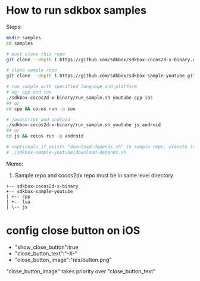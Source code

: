 
# How to run sdkbox samples

Steps:

~~~bash
mkdir samples
cd samples

# must clone this repo
git clone --depth 1 https://github.com/sdkbox/sdkbox-cocos2d-x-binary.git

# clone sample repo
git clone --depth 1 https://github.com/sdkbox/sdkbox-sample-youtube.git

# run sample with specified language and platform
# eg: cpp and ios
./sdkbox-cocos2d-x-binary/run_sample.sh youtube cpp ios
## or
cd cpp && cocos run -p ios

# javascript and android
./sdkbox-cocos2d-x-binary/run_sample.sh youtube js android
## or
cd js && cocos run -p android

# <optional> if exists "download-depends.sh" in sample repo, execute it
# ./sdkbox-sample-youtube/download-depends.sh

~~~

Memo:

1.  Sample repo and cocos2dx repo must be in same level directory

~~~
+-- sdkbox-cocos2d-x-binary
+-- sdkbox-sample-youtube
| +-- cpp
| +-- lua
| \-- js
~~~

# config close button on iOS

- "show_close_button":true
- "close_button_text":"-X-"
- "close_button_image":"res/button.png"

"close_button_image" takes priority over "close_button_text"
